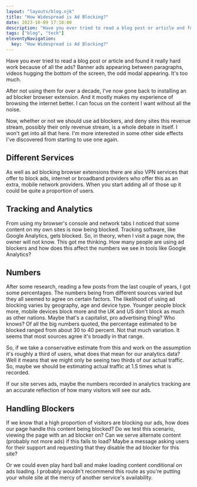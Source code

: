 ```yaml
---
layout: "layouts/blog.njk"
title: "How Widespread is Ad Blocking?"
date: 2023-10-09 17:10:00
description: "Have you ever tried to read a blog post or article and found it really hard work because of all the ads?"
tags: ["blog", "tech"]
eleventyNavigation:
  key: "How Widespread is Ad Blocking?"
---
```


Have you ever tried to read a blog post or article and found it really hard work because of all the ads? Banner ads appearing between paragraphs, videos hugging the bottom of the screen, the odd modal appearing. It's too much.

After not using them for over a decade, I've now gone back to installing an ad blocker browser extension. And it mostly makes my experience of browsing the internet better. I can focus on the content I want without all the noise.

Now, whether or not we should use ad blockers, and deny sites this revenue stream, possibly their only revenue stream, is a whole debate in itself. I won't get into all that here. I'm more interested in some other side effects I've discovered from starting to use one again.

## Different Services

As well as ad blocking browser extensions there are also VPN services that offer to block ads, internet or broadband providers who offer this as an extra, mobile network providers. When you start adding all of those up it could be quite a proportion of users.

## Tracking and Analytics

From using my browser's console and network tabs I noticed that some content on my own sites is now being blocked. Tracking software, like Google Analytics, gets blocked. So, in theory, when I visit a page now, the owner will not know. This got me thinking. How many people are using ad blockers and how does this affect the numbers we see in tools like Google Analytics?

## Numbers

After some research, reading a few posts from the last couple of years, I got some percentages. The numbers being from different sources varied but they all seemed to agree on certain factors. The likelihood of using ad blocking varies by geography, age and device type. Younger people block more, mobile devices block more and the UK and US don't block as much as other nations. Maybe that's a capitalist, pro advertising thing? Who knows? Of all the big numbers quoted, the percentage estimated to be blocked ranged from about 30 to 40 percent. Not that much variation. It seems that most sources agree it's broadly in that range.

So, if we take a conservative estimate from this and work on the assumption it's roughly a third of users, what does that mean for our analytics data? Well it means that we might only be seeing two thirds of our actual traffic. So, maybe we should be estimating actual traffic at 1.5 times what is recorded.

If our site serves ads, maybe the numbers recorded in analytics tracking are an accurate reflection of how many visitors will see our ads.

## Handling Blockers

If we know that a high proportion of visitors are blocking our ads, how does our page handle this content being blocked? Do we test this scenario, viewing the page with an ad blocker on? Can we serve alternate content (probably not more ads) if this fails to load? Maybe a message asking users for their support and requesting that they disable the ad blocker for this site?

Or we could even play hard ball and make loading content conditional on ads loading. I probably wouldn't recommend this route as you're putting your whole site at the mercy of another service's availability.
